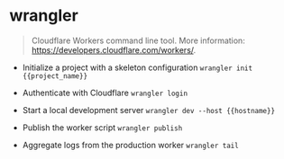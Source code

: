 # wrangler
> Cloudflare Workers command line tool.
> More information: <https://developers.cloudflare.com/workers/>.

- Initialize a project with a skeleton configuration
`wrangler init {{project_name}}`

- Authenticate with Cloudflare
`wrangler login`

- Start a local development server
`wrangler dev --host {{hostname}}`

- Publish the worker script
`wrangler publish`

- Aggregate logs from the production worker
`wrangler tail`
